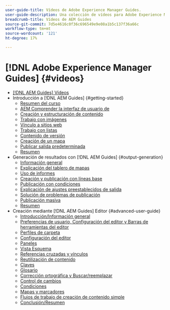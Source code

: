 ```yaml
---
user-guide-title: Vídeos de Adobe Experience Manager Guides.
user-guide-description: Una colección de vídeos para Adobe Experience Manager Guides.
breadcrumb-title: Vídeos de AEM Guides
source-git-commit: 7d5e4616c0f36c696549e9e08a1b5c137f36a66c
workflow-type: tm+mt
source-wordcount: '121'
ht-degree: 17%

---
```



# [!DNL Adobe Experience Manager Guides] {#videos}

+ [[!DNL AEM Guides] Vídeos](overview.md)
+ Introducción a [!DNL AEM Guides] {#getting-started}
   + [Resumen del curso](./course-1/overview.md)
   + [AEM Comprender la interfaz de usuario de](./course-1/understanding-the-aem-user-interface.md)
   + [Creación y estructuración de contenido](./course-1/creating-and-structuring-content.md)
   + [Trabajo con imágenes](./course-1/working-with-images.md)
   + [Vínculo a sitios web](./course-1/linking-to-websites.md)
   + [Trabajo con listas](./course-1/working-with-lists.md)
   + [Contenido de versión](./course-1/versioning-content.md)
   + [Creación de un mapa](./course-1/creating-a-map.md)
   + [Publicar salida predeterminada](./course-1/publishing-default-output.md)
   + [Resumen](./course-1/recap.md)
+ Generación de resultados con [!DNL AEM Guides] {#output-generation}
   + [Información general](./course-2/overview.md)
   + [Explicación del tablero de mapas](./course-2/introduction-to-the-map-dashboard.md)
   + [Uso de informes](./course-2/working-with-reports.md)
   + [Creación y publicación con líneas base](./course-2/creating-and-publishing-with-baselines.md)
   + [Publicación con condiciones](./course-2/publishing-with-conditions.md)
   + [Explicación de ajustes preestablecidos de salida](./course-2/output-presets.md)
   + [Solución de problemas de publicación](./course-2/troubleshooting-publishing-errors.md)
   + [Publicación masiva](./course-2/bulk-publishing.md)
   + [Resumen](./course-2/recap.md)
+ Creación mediante [!DNL AEM Guides] Editor {#advanced-user-guide}
   + [Introducción/Información general](./course-3/overview.md)
   + [Preferencias de usuario, Configuración del editor y Barras de herramientas del editor](./course-3/user-settings-preferences-toolbars.md)
   + [Perfiles de carpeta](./course-3/folder-profiles.md)
   + [Configuración del editor](./course-3/editor-configuration.md)
   + [Paneles](./course-3/panels.md)
   + [Vista Esquema](./course-3/outline-view.md)
   + [Referencias cruzadas y vínculos](./course-3/cross-references-and-links.md)
   + [Reutilización de contenido](./course-3/content-reuse.md)
   + [Claves](./course-3/keys.md)
   + [Glosario](./course-3/glossary.md)
   + [Corrección ortográfica y Buscar/reemplazar](./course-3/spell-check.md)
   + [Control de cambios](./course-3/track-changes.md)
   + [Condiciones](./course-3/conditions.md)
   + [Mapas y marcadores](./course-3/maps-and-bookmaps.md)
   + [Flujos de trabajo de creación de contenido simple](./course-3/simple-content-creation-workflows.md)
   + [Conclusión/Resumen](./course-3/recap.md)